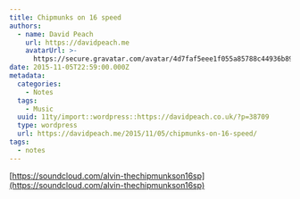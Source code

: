 ```yaml
---
title: Chipmunks on 16 speed
authors:
  - name: David Peach
    url: https://davidpeach.me
    avatarUrl: >-
      https://secure.gravatar.com/avatar/4d7faf5eee1f055a85788c44936b8995eaab6dfb004e7854ec747ccb272e91ee?s=96&d=mm&r=g
date: 2015-11-05T22:59:00.000Z
metadata:
  categories:
    - Notes
  tags:
    - Music
  uuid: 11ty/import::wordpress::https://davidpeach.co.uk/?p=38709
  type: wordpress
  url: https://davidpeach.me/2015/11/05/chipmunks-on-16-speed/
tags:
  - notes
---
```

[https://soundcloud.com/alvin-thechipmunkson16sp](https://soundcloud.com/alvin-thechipmunkson16sp)